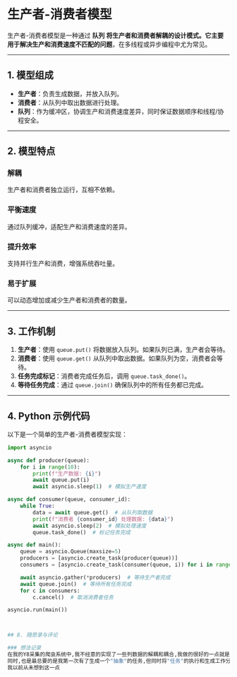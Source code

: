 # 生产者-消费者模型

生产者-消费者模型是一种通过 **队列** **将生产者和消费者解耦的设计模式。它主要用于解决生产和消费速度不匹配的问题**，在多线程或异步编程中尤为常见。

---

## 1. 模型组成

- **生产者**：负责生成数据，并放入队列。
- **消费者**：从队列中取出数据进行处理。
- **队列**：作为缓冲区，协调生产和消费速度差异，同时保证数据顺序和线程/协程安全。

---

## 2. 模型特点

### 解耦
生产者和消费者独立运行，互相不依赖。

### 平衡速度
通过队列缓冲，适配生产和消费速度的差异。

### 提升效率
支持并行生产和消费，增强系统吞吐量。

### 易于扩展
可以动态增加或减少生产者和消费者的数量。

---

## 3. 工作机制

1. **生产者**：使用 `queue.put()` 将数据放入队列。如果队列已满，生产者会等待。
2. **消费者**：使用 `queue.get()` 从队列中取出数据。如果队列为空，消费者会等待。
3. **任务完成标记**：消费者完成任务后，调用 `queue.task_done()`。
4. **等待任务完成**：通过 `queue.join()` 确保队列中的所有任务都已完成。

---

## 4. Python 示例代码

以下是一个简单的生产者-消费者模型实现：

```python
import asyncio

async def producer(queue):
    for i in range(10):
        print(f"生产数据: {i}")
        await queue.put(i)
        await asyncio.sleep(1)  # 模拟生产速度

async def consumer(queue, consumer_id):
    while True:
        data = await queue.get()  # 从队列取数据
        print(f"消费者 {consumer_id} 处理数据: {data}")
        await asyncio.sleep(2)  # 模拟处理速度
        queue.task_done()  # 标记任务完成

async def main():
    queue = asyncio.Queue(maxsize=5)
    producers = [asyncio.create_task(producer(queue))]
    consumers = [asyncio.create_task(consumer(queue, i)) for i in range(2)]

    await asyncio.gather(*producers)  # 等待生产者完成
    await queue.join()  # 等待所有任务完成
    for c in consumers:
        c.cancel()  # 取消消费者任务

asyncio.run(main())



## 8. 随思录与评论

### 想法记录
在我的Y8采集的爬虫系统中,我不经意的实现了一些列数据的解耦和耦合,我做的很好的一点就是把从数据库中获取的数查询关键词和消费者实现了耦合而把代理IP和生产者做了耦合，
同时,也是最总要的是我第一次有了生成一个"抽象"的任务,但同时将"任务"的执行和生成工作分离的思想,
我以前从未想到这一点